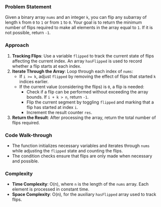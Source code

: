 ### Problem Statement
Given a binary array `nums` and an integer `k`, you can flip any subarray of length `k` from `0` to `1` or from `1` to `0`. Your goal is to return the minimum number of flips required to make all elements in the array equal to `1`. If it is not possible, return `-1`.

### Approach
1. **Tracking Flips**: Use a variable `flipped` to track the current state of flips affecting the current index. An array `hasFlipped` is used to record whether a flip starts at each index.
2. **Iterate Through the Array**: Loop through each index of `nums`:
   - If `i >= k`, adjust `flipped` by removing the effect of flips that started `k` indices earlier.
   - If the current value (considering the flips) is `0`, a flip is needed:
     - Check if a flip can be performed without exceeding the array bounds. If `i + k > n`, return `-1`.
     - Flip the current segment by toggling `flipped` and marking that a flip has started at index `i`.
     - Increment the result counter `res`.
3. **Return the Result**: After processing the array, return the total number of flips required.

### Code Walk-through
- The function initializes necessary variables and iterates through `nums` while adjusting the `flipped` state and counting the flips.
- The condition checks ensure that flips are only made when necessary and possible.

### Complexity
- **Time Complexity**: O(n), where `n` is the length of the `nums` array. Each element is processed in constant time.
- **Space Complexity**: O(n), for the auxiliary `hasFlipped` array used to track flips.
